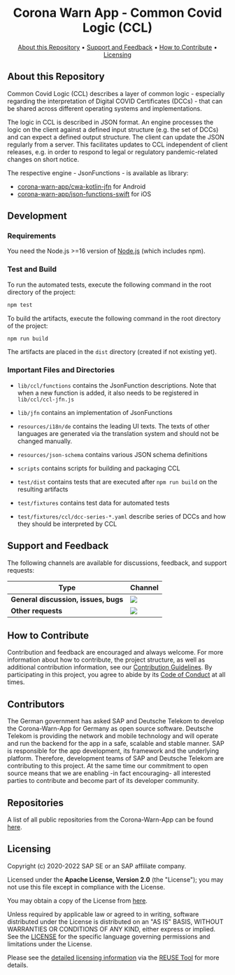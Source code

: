 <h1 align="center">
    Corona Warn App - Common Covid Logic (CCL)
</h1>

<p align="center">
    <a href="#about-this-repository">About this Repository</a> •
    <a href="#support-and-feedback">Support and Feedback</a> •
    <a href="#how-to-contribute">How to Contribute</a> •
    <a href="#licensing">Licensing</a>
</p>

## About this Repository

Common Covid Logic (CCL) describes a layer of common logic - especially regarding the interpretation of Digital COVID Certificates (DCCs) - that can be shared across different operating systems and implementations.

The logic in CCL is described in JSON format. An engine processes the logic on the client against a defined input structure (e.g. the set of DCCs) and can expect a defined output structure. The client can update the JSON regularly from a server. This facilitates updates to CCL independent of client releases, e.g. in order to respond to legal or regulatory pandemic-related changes on short notice.

The respective engine - JsonFunctions - is available as library:

- [corona-warn-app/cwa-kotlin-jfn](https://github.com/corona-warn-app/cwa-kotlin-jfn) for Android
- [corona-warn-app/json-functions-swift](https://github.com/corona-warn-app/json-functions-swift) for iOS

## Development

### Requirements

You need the Node.js >=16 version of [Node.js](https://nodejs.org/en/) (which includes npm).

### Test and Build

To run the automated tests, execute the following command in the root directory of the project:

```bash
npm test
```

To build the artifacts, execute the following command in the root directory of the project:

```bash
npm run build
```

The artifacts are placed in the `dist` directory (created if not existing yet).

### Important Files and Directories

- `lib/ccl/functions` contains the JsonFunction descriptions. Note that when a new function is added, it also needs to be registered in `lib/ccl/ccl-jfn.js`

- `lib/jfn` contains an implementation of JsonFunctions

- `resources/i18n/de` contains the leading UI texts. The texts of other languages are generated via the translation system and should not be changed manually.

- `resources/json-schema` contains various JSON schema definitions

- `scripts` contains scripts for building and packaging CCL

- `test/dist` contains tests that are executed after `npm run build` on the resulting artifacts

- `test/fixtures` contains test data for automated tests

- `test/fixtures/ccl/dcc-series-*.yaml` describe series of DCCs and how they should be interpreted by CCL


## Support and Feedback

The following channels are available for discussions, feedback, and support requests:

| Type                     | Channel                                                |
| ------------------------ | ------------------------------------------------------ |
| **General discussion, issues, bugs**   | <a href="https://github.com/corona-warn-app/cwa-app-ccl/issues/new/choose" title="General Discussion"><img src="https://img.shields.io/github/issues/corona-warn-app/cwa-app-ccl/question.svg?style=flat-square"></a> </a>   |
| **Other requests**    | <a href="mailto:corona-warn-app.opensource@sap.com" title="Email CWA Team"><img src="https://img.shields.io/badge/email-CWA%20team-green?logo=mail.ru&style=flat-square&logoColor=white"></a> |

## How to Contribute

Contribution and feedback are encouraged and always welcome. For more information about how to contribute, the project structure, as well as additional contribution information, see our [Contribution Guidelines](./CONTRIBUTING.md). By participating in this project, you agree to abide by its [Code of Conduct](./CODE_OF_CONDUCT.md) at all times.

## Contributors

The German government has asked SAP and Deutsche Telekom to develop the Corona-Warn-App for Germany as open source software. Deutsche Telekom is providing the network and mobile technology and will operate and run the backend for the app in a safe, scalable and stable manner. SAP is responsible for the app development, its framework and the underlying platform. Therefore, development teams of SAP and Deutsche Telekom are contributing to this project. At the same time our commitment to open source means that we are enabling -in fact encouraging- all interested parties to contribute and become part of its developer community.

## Repositories

A list of all public repositories from the Corona-Warn-App can be found [here](https://github.com/corona-warn-app/cwa-documentation/blob/master/README.md#repositories).

## Licensing

Copyright (c) 2020-2022 SAP SE or an SAP affiliate company.

Licensed under the **Apache License, Version 2.0** (the "License"); you may not use this file except in compliance with the License.

You may obtain a copy of the License from [here](./LICENSE).

Unless required by applicable law or agreed to in writing, software distributed under the License is distributed on an "AS IS" BASIS, WITHOUT WARRANTIES OR CONDITIONS OF ANY KIND, either express or implied. See the [LICENSE](./LICENSE) for the specific language governing permissions and limitations under the License.

Please see the [detailed licensing information](https://api.reuse.software/info/github.com/corona-warn-app/cwa-app-ccl) via the [REUSE Tool](https://reuse.software/) for more details.


